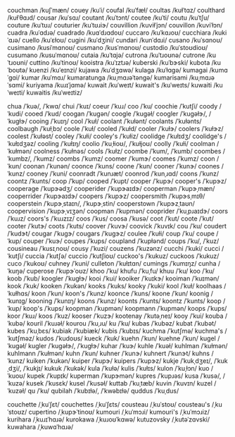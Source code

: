 couchman	/kuʃˈmæn/
couey	/kuˈi/
coufal	/kuˈfæɫ/
coultas	/kuɫˈtɑz/
coulthard	/kuɫˈθɑɹd/
cousar	/kuˈsɑɹ/
coutant	/kuˈtɔnt/
coutee	/kuˈti/
coutu	/kuˈtʃu/
couture	/kuˈtʊɹ/
couturier	/kuˈtʊɹiɝ/
couvillion	/kuviɫˈjɔn/
couvillon	/kuviˈɫɔn/
cuadra	/kuˈɑdɹə/
cuadrado	/kuɑˈdɹɑdoʊ/
cuccaro	/kuˈkɑɹoʊ/
cucchiara	/kukiˈɑɹə/
cuello	/kuˈɛɫoʊ/
cugini	/kuˈdʒini/
cundari	/kunˈdɑɹi/
cusano	/kuˈsɑnoʊ/
cusimano	/kusiˈmɑnoʊ/
cusmano	/kusˈmɑnoʊ/
custodio	/kuˈstoʊdioʊ/
cusumano	/kusuˈmɑnoʊ/
cutaia	/kuˈtɑjə/
cutrona	/kuˈtɹoʊnə/
cutrone	/kuˈtɹoʊni/
cuttino	/kuˈtinoʊ/
kooistra	/kuˈɪztɹə/
kuberski	/kuˈbɝski/
kubota	/kuˈboʊtə/
kuenzi	/kuˈeɪnzi/
kujawa	/kuˈdʒɑwə/
kulaga	/kuˈɫɑɡə/
kumagai	/kumɑˈɡɑi/
kumar	/kuˈmɑɹ/
kumaratunga	/kuˌmɑɹəˈtənɡə/
kumarisami	/kuˌmɑɹəˈsɑmi/
kuriyama	/kuɹɪˈjɑmə/
kuwait	/kuˈweɪt/
kuwait's	/kuˈweɪts/
kuwaiti	/kuˈweɪti/
kuwaitis	/kuˈweɪtiz/

chua	/ˈkuə/, /ˈkwɑ/
chui	/ˈkuɪ/
coeur	/ˈkuɹ/
coo	/ˈku/
coochie	/ˈkutʃi/
coody	/ˈkudi/
cooed	/ˈkud/
coogan	/ˈkuɡən/
coogle	/ˈkuɡəɫ/
coogler	/ˈkuɡəɫɝ/, /ˈkuɡɫɝ/
cooing	/ˈkuɪŋ/
cool	/ˈkuɫ/
coolant	/ˈkuɫənt/
coolants	/ˈkuɫənts/
coolbaugh	/ˈkuɫˌbɔ/
coole	/ˈkuɫ/
cooled	/ˈkuɫd/
cooler	/ˈkuɫɝ/
coolers	/ˈkuɫɝz/
coolest	/ˈkuɫəst/
cooley	/ˈkuɫi/
cooley's	/ˈkuɫiz/
coolidge	/ˈkuɫɪdʒ/
coolidge's	/ˈkuɫɪdʒəz/
cooling	/ˈkuɫɪŋ/
coolio	/ˈkuˌɫioʊ/, /ˈkuɫjoʊ/
coolly	/ˈkuɫi/
coolman	/ˈkuɫmən/
coolness	/ˈkuɫnəs/
cools	/ˈkuɫz/
coombe	/ˈkum/, /ˈkumb/
coombes	/ˈkumbz/, /ˈkumz/
coombs	/ˈkumz/
coomer	/ˈkumɝ/
coomes	/ˈkumz/
coon	/ˈkun/
coonan	/ˈkunən/
coonce	/ˈkuns/
coone	/ˈkun/
cooner	/ˈkunɝ/
coones	/ˈkunz/
cooney	/ˈkuni/
coonradt	/ˈkunɹæt/
coonrod	/ˈkunˌɹɑd/
coons	/ˈkunz/
coontz	/ˈkunts/
coop	/ˈkup/
cooped	/ˈkupt/
cooper	/ˈkupɝ/
cooper's	/ˈkupɝz/
cooperage	/ˈkupɝədʒ/
cooperider	/ˈkupɝaɪdɝ/
cooperman	/ˈkupɝˌmæn/
cooperrider	/ˈkupɝaɪdɝ/
coopers	/ˈkupɝz/
coopersmith	/ˈkupɝsˌmɪθ/
cooperstein	/ˈkupɝˌstaɪn/, /ˈkupɝˌstin/
cooperstown	/ˈkupɝzˌtaʊn/
coopervision	/ˈkupɝˌvɪʒən/
coopman	/ˈkupmən/
cooprider	/ˈkuˌpɹaɪdɝ/
coors	/ˈkuɹz/
coors's	/ˈkuɹzɪz/
coos	/ˈkus/
coosa	/ˈkusə/
coot	/ˈkut/
coote	/ˈkut/
cooter	/ˈkutɝ/
coots	/ˈkuts/
coover	/ˈkuvɝ/
coovick	/ˈkuvɪk/
cou	/ˈku/
coudert	/ˈkudɝt/
cougar	/ˈkuɡɝ/
cougars	/ˈkuɡɝz/
coulee	/ˈkuɫi/
coup	/ˈku/
coupe	/ˈkup/
couper	/ˈkuɝ/
coupes	/ˈkups/
coupland	/ˈkupɫənd/
coups	/ˈku/, /ˈkuz/
cousineau	/ˈkusɪˌnoʊ/
cousy	/ˈkuzi/
couzens	/ˈkuzənz/
cucchi	/ˈkuki/
cucci	/ˈkutʃi/
cuccia	/ˈkutʃə/
cuccio	/ˈkutʃioʊ/
cuckoo's	/ˈkukuz/
cuckoos	/ˈkukuz/
cuco	/ˈkukoʊ/
cuhney	/ˈkuni/
culleton	/ˈkuɫɪtɑn/
cumings	/ˈkumɪŋz/
cunha	/ˈkuŋə/
cuperose	/ˈkupɝˈoʊz/
khoo	/ˈku/
khufu	/ˈkuˌfu/
khuu	/ˈku/
koo	/ˈku/
koob	/ˈkub/
koogler	/ˈkuɡɫɝ/
kooi	/ˈkui/
kooiker	/ˈkuɪkɝ/
kooiman	/ˈkuɪmən/
kook	/ˈkuk/
kooken	/ˈkukən/
kooks	/ˈkuks/
kooky	/ˈkuki/
kool	/ˈkuɫ/
koolhaas	/ˈkuɫhɑs/
koon	/ˈkun/
koon's	/ˈkunz/
koonce	/ˈkuns/
koone	/ˈkun/
koonig	/ˈkunɪɡ/
kooning	/ˈkunɪŋ/
koons	/ˈkunz/
koonts	/ˈkunts/
koontz	/ˈkunts/
koop	/ˈkup/
koop's	/ˈkups/
koopman	/ˈkupmən/
koopmann	/ˈkupmən/
koops	/ˈkups/
koor	/ˈkuɹ/
koos	/ˈkuz/
kooser	/ˈkuzɝ/
kootenay	/ˈkutəˌneɪ/
kooy	/ˈkui/
kouba	/ˈkubə/
kouril	/ˈkuɹəɫ/
kourou	/ˈkuˌɹu/
ku	/ˈku/
kubas	/ˈkubəz/
kubat	/ˈkubət/
kubes	/ˈkuˌbɛs/
kubiak	/ˈkubiæk/
kubis	/ˈkubɪs/
kuchma	/ˈkutʃmə/
kuchma's	/ˈkutʃməz/
kudos	/ˈkudoʊs/
kueck	/ˈkuk/
kuehn	/ˈkun/
kuehne	/ˈkun/
kugel	/ˈkuɡəɫ/
kugler	/ˈkuɡəɫɝ/, /ˈkuɡɫɝ/
kuhar	/ˈkuɝ/
kuhle	/ˈkuəɫ/
kuhlman	/ˈkuɫmən/
kuhlmann	/ˈkuɫmən/
kuhn	/ˈkun/
kuhner	/ˈkunɝ/
kuhnert	/ˈkunɝt/
kuhns	/ˈkunz/
kuiken	/ˈkukən/
kuiper	/ˈkupɝ/
kuipers	/ˈkupɝz/
kukje	/ˈkukˌdʒeɪ/, /ˈkukˌdʒi/, /ˈkukjɪ/
kukuk	/ˈkukək/
kula	/ˈkuɫə/
kulis	/ˈkuɫɪs/
kulon	/ˈkuˌɫɔn/
kuo	/ˈkuoʊ/
kupek	/ˈkupɪk/
kuperman	/ˈkupɝmən/
kupres	/ˈkupɹəs/
kusa	/ˈkusə/, /ˈkuzə/
kusek	/ˈkusɛk/
kusel	/ˈkusəɫ/
kuttab	/ˈkuˌtæb/
kuvin	/ˈkuvɪn/
kuzel	/ˈkuzəɫ/
qu	/ˈku/
qubilah	/ˈkubɪɫə/, /ˈkwəbɪɫə/
quddus	/ˈkuˌdus/

couchette	/ˌkuˈʃɛt/
couchettes	/ˌkuˈʃɛts/
cousteau	/ˌkuˈstoʊ/
cousteau's	/ˌkuˈstoʊz/
cupertino	/ˌkupɝˈtinoʊ/
kumouri	/ˌkuˈmɔɹi/
kumouri's	/ˌkuˈmɔɹiz/
kurihara	/ˌkuɹɪˈhɑɹə/
kurokawa	/ˌkuɹoʊˈkɑwə/
kutuzovsky	/ˌkutəˈzɑvski/
kuwahara	/ˌkuwɑˈhɑɹə/
